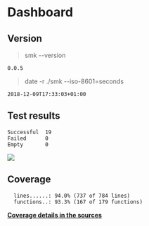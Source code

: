 Dashboard
=========

Version
-------
> smk --version

```
0.0.5
```

> date -r ./smk --iso-8601=seconds

```
2018-12-09T17:33:03+01:00
```

Test results
------------
```
Successful  19
Failed      0
Empty       0
```
![](img/tests.png)

Coverage
--------

```
  lines......: 94.0% (737 of 784 lines)
  functions..: 93.3% (167 of 179 functions)
```

[**Coverage details in the sources**](http://lionel.draghi.free.fr/smk/lcov/home/lionel/Proj/smk/src/index-sort-f.html)

